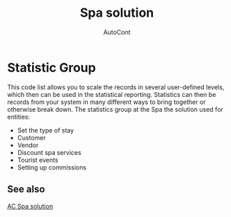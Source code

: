 ﻿---
    title: "Spa solution"
    author: AutoCont
    ms.date: 04/30/2018
    ms.topic: article
    ms.prod: dynamics-nav-2017
    ms.contentlocale: en
    ms.lasthandoff: 04/30/2018
---

# Statistic Group

This code list allows you to scale the records in several user-defined levels, which then can be used in the statistical reporting. Statistics can then be records from your system in many different ways to bring together or otherwise break down.
The statistics group at the Spa the solution used for entities:
-	Set the type of stay
-	Customer
-	Vendor
-	Discount spa services
-	Tourist events
-	Setting up commissions 



## <a name="see-also"></a>See also
[AC Spa solution](ac-spa-solution.md)
